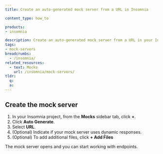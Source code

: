 ```yaml
---
title: Create an auto-generated mock server from a URL in Insomnia

content_type: how_to

products:
- insomnia

description: Create an auto-generated mock server from a URL in your Insomnia project by choosing the Cloud Mock option.
tags:
- mock-servers
breadcrumbs:
  - /insomnia/
related_resources:
  - text: Mocks
    url: /insomnia/mock-servers/
tldr:
  q: 
  a: 
---
```


## Create the mock server

1. In your Insomnia project, from the **Mocks** sidebar tab, click **+**.
2. Click **Auto Generate**.
3. Select **URL**.
4. (Optional) Indicate if your mock server uses dynamic responses.
5. (Optional) To add additional files, click **+ Add Files**

The mock server opens and you can start working with endpoints.
